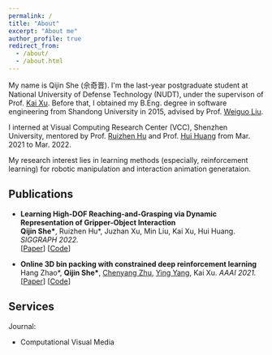```yaml
---
permalink: /
title: "About"
excerpt: "About me"
author_profile: true
redirect_from: 
  - /about/
  - /about.html
---
```

My name is Qijin She (佘奇晋). I'm the last-year postgraduate student at National University of Defense Technology (NUDT), under the supervison of Prof. [Kai Xu](https://kevinkaixu.net/).
Before that, I obtained my B.Eng. degree in software engineering from Shandong University in 2015, advised by Prof. [Weiguo Liu](https://faculty.sdu.edu.cn/liuweiguo1/en/lwcg/608651/list/4.htm).

I interned at Visual Computing Research Center (VCC), Shenzhen University, mentored by Prof. [Ruizhen Hu](https://csse.szu.edu.cn/staff/ruizhenhu/) and Prof. [Hui Huang](https://vcc.tech/~huihuang) from Mar. 2021 to Mar. 2022. 

My research interest lies in learning methods (especially, reinforcement learning) for robotic manipulation and interaction animation generataion.




## Publications

- **Learning High-DOF Reaching-and-Grasping via Dynamic Representation of Gripper-Object Interaction** <br>
**Qijin She\***, Ruizhen Hu*, Juzhan Xu, Min Liu, Kai Xu, Hui Huang. _SIGGRAPH 2022._  
[[Paper](https://arxiv.org/pdf/2204.13998.pdf)]
[[Code](https://github.com/qijinshe/IBS-Grasping)]



- **Online 3D bin packing with constrained deep reinforcement learning**<br>
Hang Zhao*, **Qijin She\***, [Chenyang Zhu](http://www.zhuchenyang.net/), [Ying Yang](https://yangzzzy.github.io/), Kai Xu. _AAAI 2021._  
[[Paper](https://ojs.aaai.org/index.php/AAAI/article/view/16155/15962)]
\[[Code](https://github.com/alexfrom0815/Online-3D-BPP-DRL)]


## Services
Journal:
* Computational Visual Media




